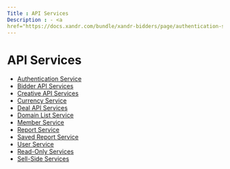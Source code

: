 ```yaml
---
Title : API Services
Description : - <a
href="https://docs.xandr.com/bundle/xandr-bidders/page/authentication-service.html"
---
```



# API Services





- <a
  href="https://docs.xandr.com/bundle/xandr-bidders/page/authentication-service.html"
  class="xref" target="_blank">Authentication Service</a>
- <a
  href="https://docs.xandr.com/bundle/xandr-bidders/page/bidder-api-services.html"
  class="xref" target="_blank">Bidder API Services</a>
- <a
  href="https://docs.xandr.com/bundle/xandr-bidders/page/creative-api-services.html"
  class="xref" target="_blank">Creative API Services</a>
- <a
  href="https://docs.xandr.com/bundle/xandr-bidders/page/currency-service.html"
  class="xref" target="_blank">Currency Service</a>
- <a
  href="https://docs.xandr.com/bundle/xandr-bidders/page/deal-api-services.html"
  class="xref" target="_blank">Deal API Services</a>
- <a
  href="https://docs.xandr.com/bundle/xandr-bidders/page/domain-list-service.html"
  class="xref" target="_blank">Domain List Service</a>
- <a
  href="https://docs.xandr.com/bundle/xandr-bidders/page/member-service.html"
  class="xref" target="_blank">Member Service</a>
- <a
  href="https://docs.xandr.com/bundle/xandr-bidders/page/report-service.html"
  class="xref" target="_blank">Report Service</a>
- <a
  href="https://docs.xandr.com/bundle/xandr-bidders/page/saved-report-service.html"
  class="xref" target="_blank">Saved Report Service</a>
- <a
  href="https://docs.xandr.com/bundle/xandr-bidders/page/user-service.html"
  class="xref" target="_blank">User Service</a>
- <a
  href="https://docs.xandr.com/bundle/xandr-bidders/page/read-only-services.html"
  class="xref" target="_blank">Read-Only Services</a>
- <a
  href="https://docs.xandr.com/bundle/xandr-bidders/page/sell-side-services.html"
  class="xref" target="_blank">Sell-Side Services</a>






